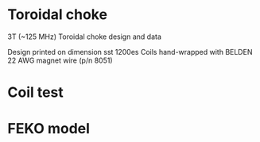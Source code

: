 # Toroidal choke 
3T (~125 MHz) Toroidal choke design and data

Design printed on dimension sst 1200es
Coils hand-wrapped with BELDEN 22 AWG magnet wire (p/n 8051)

# Coil test

# FEKO model


